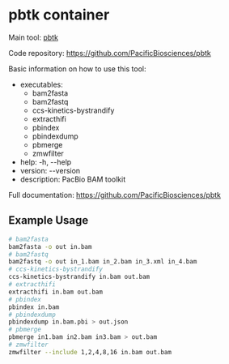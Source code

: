 # pbtk container

Main tool: [pbtk](https://github.com/PacificBiosciences/pbtk)
  
Code repository: https://github.com/PacificBiosciences/pbtk

Basic information on how to use this tool:
- executables:
    - bam2fasta
    - bam2fastq
    - ccs-kinetics-bystrandify
    - extracthifi
    - pbindex
    - pbindexdump
    - pbmerge
    - zmwfilter
- help: -h, --help
- version: --version
- description: PacBio BAM toolkit

Full documentation: https://github.com/PacificBiosciences/pbtk

## Example Usage

```bash
# bam2fasta
bam2fasta -o out in.bam
# bam2fastq
bam2fastq -o out in_1.bam in_2.bam in_3.xml in_4.bam
# ccs-kinetics-bystrandify
ccs-kinetics-bystrandify in.bam out.bam
# extracthifi
extracthifi in.bam out.bam
# pbindex
pbindex in.bam
# pbindexdump
pbindexdump in.bam.pbi > out.json
# pbmerge
pbmerge in1.bam in2.bam in3.bam > out.bam
# zmwfilter
zmwfilter --include 1,2,4,8,16 in.bam out.bam
```
